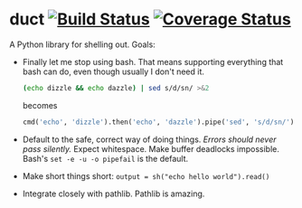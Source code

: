 # duct [![Build Status](https://travis-ci.org/oconnor663/duct.svg?branch=master)](https://travis-ci.org/oconnor663/duct) [![Coverage Status](https://coveralls.io/repos/oconnor663/duct/badge.svg?branch=master&service=github)](https://coveralls.io/github/oconnor663/duct?branch=master)

A Python library for shelling out. Goals:

- Finally let me stop using bash. That means supporting everything that
  bash can do, even though usually I don't need it.

  ```bash
  (echo dizzle && echo dazzle) | sed s/d/sn/ >&2
  ```

  becomes

  ```python
  cmd('echo', 'dizzle').then('echo', 'dazzle').pipe('sed', 's/d/sn/').run(stdout=STDERR)
  ```
- Default to the safe, correct way of doing things. *Errors should never
  pass silently.* Expect whitespace. Make buffer deadlocks impossible.
  Bash's `set -e -u -o pipefail` is the default.
- Make short things short: `output = sh("echo hello world").read()`
- Integrate closely with pathlib. Pathlib is amazing.
